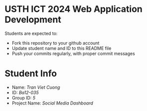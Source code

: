 USTH ICT 2024 Web Application Development
=====================================================

Students are expected to:

* Fork this repository to your github account
* Update student name and ID to this README file
* Push your commits regularly, with proper commit messages

Student Info
=======================

* Name: *Tran Viet Cuong*
* ID: *Ba12-035*
* Group ID: *5*
* Project Name: *Social Media Dashboard*
